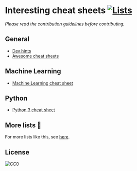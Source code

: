 # Interesting cheat sheets [![Lists](https://img.shields.io/badge/More%20Lists-📔-blue.svg)](https://github.com/learn-anything/curated-lists#readme)
*Please read the [contribution guidelines](contributing.md#readme) before contributing.*

## General
- [Dev hints](https://devhints.io/)
- [Awesome cheat sheets](https://github.com/LeCoupa/awesome-cheatsheets#readme)

## Machine Learning
- [Machine Learning cheat sheet](https://github.com/soulmachine/machine-learning-cheat-sheet)

## Python
- [Python 3 cheat sheet](https://perso.limsi.fr/pointal/_media/python:cours:mementopython3-english.pdf)

## More lists 📝
For more lists like this, see [here](https://github.com/learn-anything/curated-lists#readme).

## License
[![CC0](http://mirrors.creativecommons.org/presskit/buttons/88x31/svg/cc-zero.svg)](https://creativecommons.org/publicdomain/zero/1.0/)